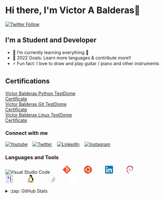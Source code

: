 # Hi there, I'm Victor A Balderas👋
<!-- 
[![YouTube Channel Subscribers](https://img.shields.io/youtube/channel/subscribers/UCl-kp7DBD2Q5l6WEYrb2_OQ?style=for-the-badge&logo=youtube&logoColor=FF0000&color=FF0000)][youtube]
-->
[![Twitter Follow](https://img.shields.io/twitter/follow/Dr_Balders?color=1DA1F2&logo=twitter&logoColor=1DA1F2&style=for-the-badge)][follow]

## I'm a Student and  Developer

- 🌱 I’m currently learning everything 🤣
- 🥅 2022 Goals: Learn more languages & contribute more!!
- ⚡ Fun fact: I love to draw and play guitar / piano and other instruments

## Certifications

<body>
        <a href="https://app.testdome.com/cert/f4c4009c4f1e41a29269b76e451049f0" class="testdome-certificate-stamp gold">
            <span class="testdome-certificate-name">Victor Balderas</span>
            <span class="testdome-certificate-test-name">Python
            </span>
            <span class="testdome-certificate-card-logo">TestDome<br/>Certificate</span>
        </a>
        <script>
            var stylesheet = "https://app.testdome.com/content/source/stylesheets/embed.css",
                link = document.createElement("link");
            link.href = stylesheet,
            link.type = "text/css",
            link.rel = "stylesheet",
            link.media = "screen,print",
            document.getElementsByTagName("head")[0].appendChild(link);
        </script>
</body>
</br>
<body>
        <a href="https://app.testdome.com/cert/46835649877e4f829483d6cc95931645" class="testdome-certificate-stamp gold">
            <span class="testdome-certificate-name">Victor Balderas</span>
            <span class="testdome-certificate-test-name">Git
            </span>
            <span class="testdome-certificate-card-logo">TestDome<br/>Certificate</span>
        </a>
        <script>
            var stylesheet = "https://app.testdome.com/content/source/stylesheets/embed.css",
                link = document.createElement("link");
            link.href = stylesheet,
            link.type = "text/css",
            link.rel = "stylesheet",
            link.media = "screen,print",
            document.getElementsByTagName("head")[0].appendChild(link);
        </script>
</body>
</br>
<body>
        <a href="https://app.testdome.com/cert/3e2b9eba1cfc4978bb9556bb444b7362" class="testdome-certificate-stamp gold">
            <span class="testdome-certificate-name">Victor Balderas</span>
            <span class="testdome-certificate-test-name">Linux
            </span>
            <span class="testdome-certificate-card-logo">TestDome<br/>Certificate</span>
        </a>
        <script>
            var stylesheet = "https://app.testdome.com/content/source/stylesheets/embed.css",
                link = document.createElement("link");
            link.href = stylesheet,
            link.type = "text/css",
            link.rel = "stylesheet",
            link.media = "screen,print",
            document.getElementsByTagName("head")[0].appendChild(link);
        </script>
</body>

### Connect with me

[![Youtube](https://img.shields.io/badge/YouTube-FF0000?style=for-the-badge&logo=youtube&logoColor=white)](https://youtube.com/channel/UCl-kp7DBD2Q5l6WEYrb2_OQ)
&nbsp;&nbsp;
[![Twitter](https://img.shields.io/badge/Twitter-1DA1F2?style=for-the-badge&logo=twitter&logoColor=white)](https://twitter.com/Dr_Balders)
&nbsp;&nbsp;
[![LinkedIn](https://img.shields.io/badge/LinkedIn-0077B5?style=for-the-badge&logo=linkedin&logoColor=white)](https://linkedin.com/in/victor-balderas)
&nbsp;&nbsp;
[![Instagram](https://img.shields.io/badge/Instagram-E4405F?style=for-the-badge&logo=instagram&logoColor=white)](https://instagram.com/victorbalderas1/)

### Languages and Tools

<p align="left" style="padding-right:25px;" >
  <img alt="Visual Studio Code" style="padding-right:25px;"  width="26px" src="https://cdn.jsdelivr.net/gh/devicons/devicon/icons/vscode/vscode-original.svg" />
  &nbsp;&nbsp;

  <img alt="Git" style="padding-right:25px;"  width="26px" src="https://raw.githubusercontent.com/devicons/devicon/2ae2a900d2f041da66e950e4d48052658d850630/icons/git/git-original.svg" />
  &nbsp;&nbsp;

  <img alt="Ubuntu" style="padding-right:25px;"  width="26px" src="https://raw.githubusercontent.com/devicons/devicon/2ae2a900d2f041da66e950e4d48052658d850630/icons/ubuntu/ubuntu-plain.svg" />
  &nbsp;&nbsp;

  <img alt="LinkedIn" style="padding-right:25px;"  width="26px" src="https://raw.githubusercontent.com/devicons/devicon/2ae2a900d2f041da66e950e4d48052658d850630/icons/linkedin/linkedin-original.svg" />
  &nbsp;&nbsp;

  <img alt="Debian" style="padding-right:25px;"  width="26px" src="https://raw.githubusercontent.com/devicons/devicon/2ae2a900d2f041da66e950e4d48052658d850630/icons/debian/debian-original.svg" />
  &nbsp;&nbsp;

  <img alt="Heroku" style="padding-right:25px;"  width="26px" src="https://raw.githubusercontent.com/devicons/devicon/2ae2a900d2f041da66e950e4d48052658d850630/icons/heroku/heroku-original.svg" />
  &nbsp;&nbsp;

  <img alt="Linux" style="padding-right:25px;"  width="26px" src="https://raw.githubusercontent.com/devicons/devicon/2ae2a900d2f041da66e950e4d48052658d850630/icons/linux/linux-original.svg" />
  &nbsp;&nbsp;

  <img alt="Bash" style="padding-right:25px;"  width="26px" src="img/bash-light.png" />
  &nbsp;&nbsp;

  <img alt="GitHub" style="padding-right:25px;"  width="26px" src="img/github-dark.svg" />
  &nbsp;&nbsp;

  <img alt="MarkDown"  style="padding-right:25px;" width="26px" src="img/markdown-light.png" />
  &nbsp;&nbsp;
</p>

<details>
  <summary>:zap: GitHub Stats</summary>
    <p align="left">
      <img alt="Vbalder7's GitHub Stats" src="https://github-readme-stats.vercel.app/api?username=Vbalder7&show_icons=true&hide_border=false&theme=algolia&count_private=true" />
      <img alt="Vbalder7's Top Languages" src="https://github-readme-stats.vercel.app/api/top-langs/?username=Vbalder7&langs_count=8&layout=compact&theme=algolia"/>
    </p>

</details>

[follow]: https://twitter.com/intent/follow?original_referer=https%3A%2F%2Fgithub.com%2FVbalder7&screen_name=Dr_Balders
[twitter]: https://twitter.com/Dr_Balders
[youtube]: https://youtube.com/channel/UCl-kp7DBD2Q5l6WEYrb2_OQ
[instagram]: https://instagram.com/victorbalderas1/
[linkedin]: https://linkedin.com/in/victor-balderas
